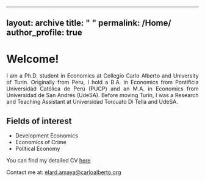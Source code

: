 ---
layout: archive
title: " "
permalink: /Home/
author_profile: true
---

# Welcome!

<div style="text-align: justify"> I am a Ph.D. student in Economics at Collegio Carlo Alberto and University of Turin. Originally from Peru, I hold a B.A. in Economics from Pontificia Universidad Católica de Perú (PUCP) and an M.A. in Economics from Universidad de San Andrés (UdeSA). Before moving Turin, I was a Research and Teaching Assistant at Universidad Torcuato Di Tella and UdeSA. </div>

## Fields of interest 

* Development Economics
* Economics of Crime
* Political Economy


You can find my detailed CV [here](https://www.dropbox.com/s/5gxs6n53u4sdvv5/cv_eamaya.pdf?dl=0)

Contact me at:
[elard.amaya@carloalberto.org](mailto:elard.amaya@gmail.com?subject=[GitHub]%20Source%20Han%20Sans)
